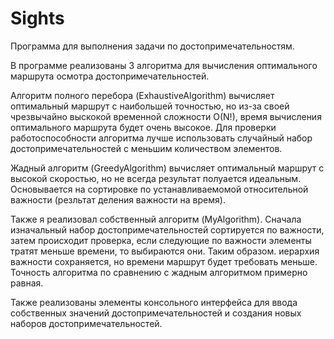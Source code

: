# Sights
Программа для выполнения задачи по достопримечательностям.

В программе реализованы 3 алгоритма для вычисления оптимального маршрута осмотра достопримечательностей.

Алгоритм полного перебора (ExhaustiveAlgorithm) вычисляет оптимальный маршрут с наибольшей точностью,
но из-за своей чрезвычайно выскокой временной сложности O(N!), время вычисления оптимального маршрута будет очень высокое. Для проверки
работоспособности алгоритма лучше использовать случайный набор достопримечательностей с меньшим количеством элементов.

Жадный алгоритм (GreedyAlgorithm) вычисляет оптимальный маршрут с высокой скоростью, но не всегда результат полуается идеальным.
Основывается на сортировке по устанавливаемомой относительной важности (резльтат деления важности на время).

Также я реализовал собственный алгоритм (MyAlgorithm). Сначала изначальный набор достопримечательностей сортируется по важности, затем
происходит проверка, если следующие по важности элементы тратят меньше времени, то выбираются они. Таким образом. иерархия важности 
сохраняется, но времени маршрут будет требовать меньше. Точность алгоритма по сравнению с жадным алгоритмом примерно равная.

Также реализованы элементы консольного интерфейса для ввода собственных значений достопримечательностей и создания новых наборов 
достопримечательностей.
